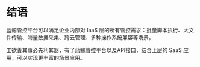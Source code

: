 # 结语

蓝鲸管控平台可以满足企业内部对 IaaS 层的所有管控需求：批量脚本执行、大文件传输、海量数据采集、跨云管理、多种操作系统兼容等场景。

工欲善其事必先利其器，有了蓝鲸管控平台以及API接口，结合上层的 SaaS 应用，可以实现更丰富的场景应用。
